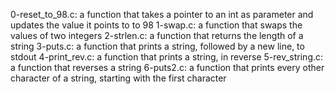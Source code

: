 0-reset_to_98.c: a function that takes a pointer to an int as parameter and updates the value it points to to 98
1-swap.c: a function that swaps the values of two integers
2-strlen.c: a function that returns the length of a string
3-puts.c: a function that prints a string, followed by a new line, to stdout
4-print_rev.c: a function that prints a string, in reverse
5-rev_string.c: a function that reverses a string
6-puts2.c: a function that prints every other character of a string, starting with the first character
